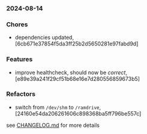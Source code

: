 ### 2024-08-14

### Chores
+ dependencies updated, [6cb671e37854f5da3ff25b2d5650281e97fabd9d]

### Features
+ improve healthcheck, should now be *correct*, [e89e39a241f29cf51b68e16e7d280556859673b5]

### Refactors
+ switch from `/dev/shm` to `/ramdrive`, [24160e54da206261606c898368ba5ff796be557c]

see <a href='https://github.com/mrjackwills/staticpi_backend/blob/main/CHANGELOG.md'>CHANGELOG.md</a> for more details
